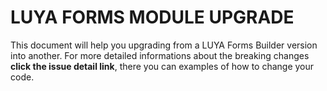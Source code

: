 # LUYA FORMS MODULE UPGRADE

This document will help you upgrading from a LUYA Forms Builder version into another. For more detailed informations about the breaking changes **click the issue detail link**, there you can examples of how to change your code.